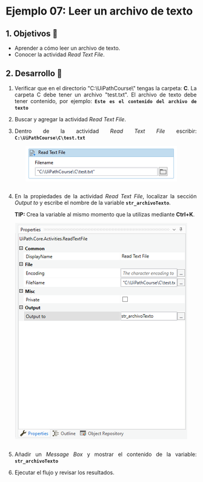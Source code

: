 # Ejemplo 07: Leer un archivo de texto

<div style="text-align: justify;">

## 1. Objetivos :dart:

- Aprender a cómo leer un archivo de texto.
- Conocer la actividad *Read Text File*.

## 2. Desarrollo :hammer:

1. Verificar que en el directorio "C:\UiPathCourse\\" tengas la carpeta: **C**. La carpeta C debe tener un archivo "test.txt". El archivo de texto debe tener contenido, por ejemplo: **`Este es el contenido del archivo de texto`**

2. Buscar y agregar la actividad *Read Text File*.

3. Dentro de la actividad *Read Text File* escribir: **`C:\UiPathCourse\C\test.txt`**

<div align="center">

<img src="assets/image03.png" align="center">

</div>

<br>

4. En la propiedades de la actividad *Read Text File*, localizar la sección *Output to* y escribe el nombre de la variable **`str_archivoTexto`**.

    **TIP:** Crea la variable al mismo momento que la utilizas mediante **Ctrl+K**.

<div align="center">

<img src="assets/image04.png" align="center">

</div>

<br>

5. Añadir un *Message Box* y mostrar el contenido de la variable: **`str_archivoTexto`**

6. Ejecutar el flujo y revisar los resultados.

<br>

</div>